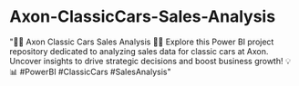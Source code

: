 # Axon-ClassicCars-Sales-Analysis
"🚗💼 Axon Classic Cars Sales Analysis 💼🚗  Explore this Power BI project repository dedicated to analyzing sales data for classic cars at Axon. Uncover insights to drive strategic decisions and boost business growth! 💡📊 #PowerBI #ClassicCars #SalesAnalysis"
